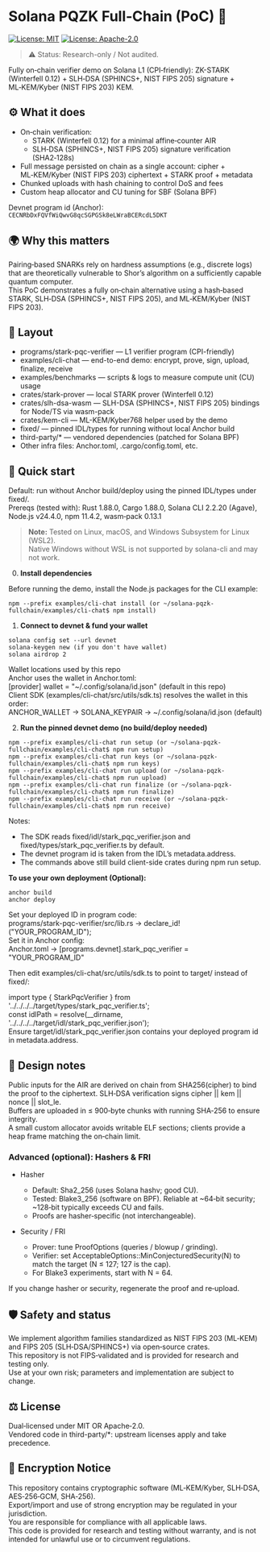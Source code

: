 # Solana PQZK Full‑Chain (PoC) 🧪

[![License: MIT](https://img.shields.io/badge/License-MIT-yellow.svg)](LICENSE)
[![License: Apache-2.0](https://img.shields.io/badge/License-Apache%202.0-blue.svg)](LICENSE)

> ⚠️ Status: Research-only / Not audited.

Fully on‑chain verifier demo on Solana L1 (CPI‑friendly):
ZK-STARK (Winterfell 0.12) + SLH‑DSA (SPHINCS+, NIST FIPS 205) signature + ML‑KEM/Kyber (NIST FIPS 203) KEM.

## ⚙️ What it does
- On‑chain verification:  
  - STARK (Winterfell 0.12) for a minimal affine‑counter AIR  
  - SLH‑DSA (SPHINCS+, NIST FIPS 205) signature verification (SHA2‑128s)
- Full message persisted on chain as a single account: cipher + ML‑KEM/Kyber (NIST FIPS 203) ciphertext + STARK proof + metadata
- Chunked uploads with hash chaining to control DoS and fees
- Custom heap allocator and CU tuning for SBF (Solana BPF)

Devnet program id (Anchor): `CECNRbDxFQVfWiQwvG8qcSGPGSk8eLWraBCERcdL5DKT`

## 🌍 Why this matters
Pairing‑based SNARKs rely on hardness assumptions (e.g., discrete logs) that are theoretically vulnerable to Shor’s algorithm on a sufficiently capable quantum computer.  
This PoC demonstrates a fully on‑chain alternative using a hash‑based STARK, SLH‑DSA (SPHINCS+, NIST FIPS 205), and ML‑KEM/Kyber (NIST FIPS 203).

## 📂 Layout
- programs/stark-pqc-verifier — L1 verifier program (CPI-friendly)  
- examples/cli-chat — end-to-end demo: encrypt, prove, sign, upload, finalize, receive  
- examples/benchmarks — scripts & logs to measure compute unit (CU) usage  
- crates/stark-prover — local STARK prover (Winterfell 0.12)  
- crates/slh-dsa-wasm — SLH-DSA (SPHINCS+, NIST FIPS 205) bindings for Node/TS via wasm-pack  
- crates/kem-cli — ML-KEM/Kyber768 helper used by the demo  
- fixed/ — pinned IDL/types for running without local Anchor build  
- third-party/* — vendored dependencies (patched for Solana BPF)  
- Other infra files: Anchor.toml, .cargo/config.toml, etc.

## 🚀 Quick start
Default: run without Anchor build/deploy using the pinned IDL/types under fixed/.  
Prereqs (tested with): Rust 1.88.0, Cargo 1.88.0, Solana CLI 2.2.20 (Agave), Node.js v24.4.0, npm 11.4.2, wasm‑pack 0.13.1
> **Note:** Tested on Linux, macOS, and Windows Subsystem for Linux (WSL2).  
> Native Windows without WSL is not supported by solana-cli and may not work.

0. **Install dependencies**

Before running the demo, install the Node.js packages for the CLI example:  
```
npm --prefix examples/cli-chat install (or ~/solana-pqzk-fullchain/examples/cli-chat$ npm install)
```

1. **Connect to devnet & fund your wallet**
```
solana config set --url devnet
solana-keygen new (if you don't have wallet)
solana airdrop 2
```
Wallet locations used by this repo  
Anchor uses the wallet in Anchor.toml:  
[provider] wallet = "~/.config/solana/id.json" (default in this repo)  
Client SDK (examples/cli-chat/src/utils/sdk.ts) resolves the wallet in this order:  
ANCHOR_WALLET → SOLANA_KEYPAIR → ~/.config/solana/id.json (default)

2. **Run the pinned devnet demo (no build/deploy needed)**
```
npm --prefix examples/cli-chat run setup (or ~/solana-pqzk-fullchain/examples/cli-chat$ npm run setup)
npm --prefix examples/cli-chat run keys (or ~/solana-pqzk-fullchain/examples/cli-chat$ npm run keys)
npm --prefix examples/cli-chat run upload (or ~/solana-pqzk-fullchain/examples/cli-chat$ npm run upload)
npm --prefix examples/cli-chat run finalize (or ~/solana-pqzk-fullchain/examples/cli-chat$ npm run finalize)
npm --prefix examples/cli-chat run receive (or ~/solana-pqzk-fullchain/examples/cli-chat$ npm run receive)
```
Notes:
- The SDK reads fixed/idl/stark_pqc_verifier.json and fixed/types/stark_pqc_verifier.ts by default.
- The devnet program id is taken from the IDL’s metadata.address.
- The commands above still build client-side crates during npm run setup.

**To use your own deployment (Optional):**
```
anchor build
anchor deploy
```
Set your deployed ID in program code:  
programs/stark-pqc-verifier/src/lib.rs → declare_id!("YOUR_PROGRAM_ID");  
Set it in Anchor config:  
Anchor.toml → [programs.devnet].stark_pqc_verifier = "YOUR_PROGRAM_ID"

Then edit examples/cli-chat/src/utils/sdk.ts to point to target/ instead of fixed/:

import type { StarkPqcVerifier } from '../../../../target/types/stark_pqc_verifier.ts';  
const idlPath = resolve(__dirname, '../../../../target/idl/stark_pqc_verifier.json');  
Ensure target/idl/stark_pqc_verifier.json contains your deployed program id in metadata.address.

## 📝 Design notes
Public inputs for the AIR are derived on chain from SHA256(cipher) to bind the proof to the ciphertext.
SLH‑DSA verification signs cipher || kem || nonce || slot_le.  
Buffers are uploaded in ≤ 900‑byte chunks with running SHA‑256 to ensure integrity.  
A small custom allocator avoids writable ELF sections; clients provide a heap frame matching the on‑chain limit.

### Advanced (optional): Hashers & FRI
- Hasher
  - Default: Sha2_256 (uses Solana hashv; good CU).
  - Tested: Blake3_256 (software on BPF). Reliable at ~64‑bit security; ~128‑bit typically exceeds CU and fails.
  - Proofs are hasher‑specific (not interchangeable).

- Security / FRI
  - Prover: tune ProofOptions (queries / blowup / grinding).
  - Verifier: set AcceptableOptions::MinConjecturedSecurity(N) to match the target (N ≤ 127; 127 is the cap).
  - For Blake3 experiments, start with N = 64.

If you change hasher or security, regenerate the proof and re‑upload.

## 🛡️ Safety and status
We implement algorithm families standardized as NIST FIPS 203 (ML‑KEM) and FIPS 205 (SLH‑DSA/SPHINCS+) via open‑source crates.  
This repository is not FIPS‑validated and is provided for research and testing only.  
Use at your own risk; parameters and implementation are subject to change.

## ⚖️ License
Dual‑licensed under MIT OR Apache‑2.0.  
Vendored code in third-party/*: upstream licenses apply and take precedence.

## 🔐 Encryption Notice
This repository contains cryptographic software (ML‑KEM/Kyber, SLH‑DSA, AES‑256‑GCM, SHA‑256).  
Export/import and use of strong encryption may be regulated in your jurisdiction.  
You are responsible for compliance with all applicable laws.  
This code is provided for research and testing without warranty, and is not intended for unlawful use or to circumvent regulations.
